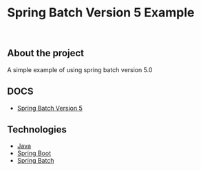 
<h1> 
  <strong>Spring Batch Version 5 Example</strong>
</h1>
<br>

## About the project
A simple example of using spring batch version 5.0

## DOCS
- [Spring Batch Version 5](https://docs.spring.io/spring-batch/docs/current/reference/html/whatsnew.html#whatsNew)
 
## Technologies
- [Java](https://www.java.com/pt-BR/)
- [Spring Boot](https://spring.io/projects/spring-boot)
- [Spring Batch](https://spring.io/projects/spring-batch)
<br><br>
